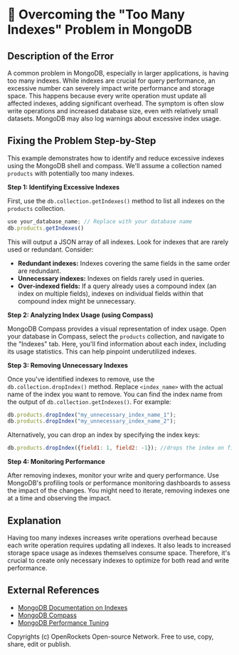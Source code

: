 # 🐞 Overcoming the "Too Many Indexes" Problem in MongoDB


## Description of the Error

A common problem in MongoDB, especially in larger applications, is having too many indexes. While indexes are crucial for query performance, an excessive number can severely impact write performance and storage space.  This happens because every write operation must update all affected indexes, adding significant overhead.  The symptom is often slow write operations and increased database size, even with relatively small datasets. MongoDB may also log warnings about excessive index usage.

## Fixing the Problem Step-by-Step

This example demonstrates how to identify and reduce excessive indexes using the MongoDB shell and compass.  We'll assume a collection named `products` with potentially too many indexes.

**Step 1: Identifying Excessive Indexes**

First, use the `db.collection.getIndexes()` method to list all indexes on the `products` collection.

```javascript
use your_database_name; // Replace with your database name
db.products.getIndexes()
```

This will output a JSON array of all indexes.  Look for indexes that are rarely used or redundant.  Consider:

* **Redundant indexes:**  Indexes covering the same fields in the same order are redundant.
* **Unnecessary indexes:** Indexes on fields rarely used in queries.
* **Over-indexed fields:** If a query already uses a compound index (an index on multiple fields), indexes on individual fields within that compound index might be unnecessary.

**Step 2: Analyzing Index Usage (using Compass)**

MongoDB Compass provides a visual representation of index usage.  Open your database in Compass, select the `products` collection, and navigate to the "Indexes" tab.  Here, you'll find information about each index, including its usage statistics. This can help pinpoint underutilized indexes.

**Step 3: Removing Unnecessary Indexes**

Once you've identified indexes to remove, use the `db.collection.dropIndex()` method. Replace `<index_name>` with the actual name of the index you want to remove. You can find the index name from the output of `db.collection.getIndexes()`.  For example:

```javascript
db.products.dropIndex("my_unnecessary_index_name_1");
db.products.dropIndex("my_unnecessary_index_name_2");
```

Alternatively, you can drop an index by specifying the index keys:

```javascript
db.products.dropIndex({field1: 1, field2: -1}); //drops the index on field1 (ascending) and field2 (descending)
```

**Step 4: Monitoring Performance**

After removing indexes, monitor your write and query performance. Use MongoDB's profiling tools or performance monitoring dashboards to assess the impact of the changes.  You might need to iterate, removing indexes one at a time and observing the impact.

## Explanation

Having too many indexes increases write operations overhead because each write operation requires updating all indexes. It also leads to increased storage space usage as indexes themselves consume space.  Therefore, it's crucial to create only necessary indexes to optimize for both read and write performance.


## External References

* [MongoDB Documentation on Indexes](https://www.mongodb.com/docs/manual/indexes/)
* [MongoDB Compass](https://www.mongodb.com/products/compass)
* [MongoDB Performance Tuning](https://www.mongodb.com/docs/manual/tutorial/manage-indexes/#tutorial-manage-indexes)


Copyrights (c) OpenRockets Open-source Network. Free to use, copy, share, edit or publish.

